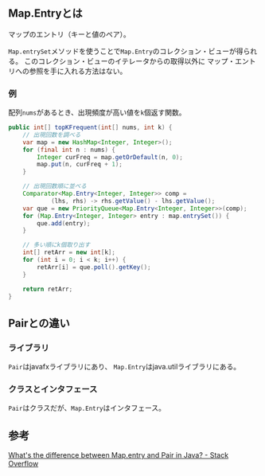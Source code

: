 ## Map.Entryとは
マップのエントリ（キーと値のペア）。

`Map.entrySet`メソッドを使うことで`Map.Entry`のコレクション・ビューが得られる。
このコレクション・ビューのイテレータからの取得以外に
マップ・エントリへの参照を手に入れる方法はない。

### 例
配列`nums`があるとき、出現頻度が高い値を`k`個返す関数。
```java
public int[] topKFrequent(int[] nums, int k) {
	// 出現回数を調べる
	var map = new HashMap<Integer, Integer>();
	for (final int n : nums) {
		Integer curFreq = map.getOrDefault(n, 0);
		map.put(n, curFreq + 1);
	}

	// 出現回数順に並べる
	Comparator<Map.Entry<Integer, Integer>> comp =
			(lhs, rhs) -> rhs.getValue() - lhs.getValue();
	var que = new PriorityQueue<Map.Entry<Integer, Integer>>(comp);
	for (Map.Entry<Integer, Integer> entry : map.entrySet()) {
		que.add(entry);
	}

	// 多い順にk個取り出す
	int[] retArr = new int[k];
	for (int i = 0; i < k; i++) {
		retArr[i] = que.poll().getKey();
	}

	return retArr;
}
```

## Pairとの違い
### ライブラリ
`Pair`はjavafxライブラリにあり、
`Map.Entry`はjava.utilライブラリにある。
### クラスとインタフェース
`Pair`はクラスだが、`Map.Entry`はインタフェース。

## 参考
[What's the difference between Map.entry and Pair in Java? - Stack Overflow](https://stackoverflow.com/questions/71551963/whats-the-difference-between-map-entry-and-pair-in-java)
